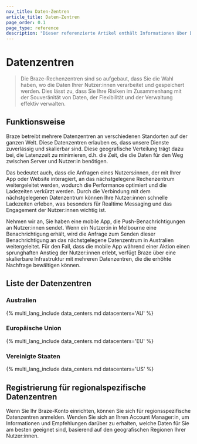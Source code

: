 ```yaml
---
nav_title: Daten-Zentren
article_title: Daten-Zentren
page_order: 0.1
page_type: reference
description: "Dieser referenzierte Artikel enthält Informationen über Datenzentren, einschließlich ihrer Standorte und wie Sie sich für regionsspezifische Datenzentren registrieren können."
---
```


# Datenzentren

> Die Braze-Rechenzentren sind so aufgebaut, dass Sie die Wahl haben, wo die Daten Ihrer Nutzer:innen verarbeitet und gespeichert werden. Dies lässt zu, dass Sie Ihre Risiken im Zusammenhang mit der Souveränität von Daten, der Flexibilität und der Verwaltung effektiv verwalten.

## Funktionsweise

Braze betreibt mehrere Datenzentren an verschiedenen Standorten auf der ganzen Welt. Diese Datenzentren erlauben es, dass unsere Dienste zuverlässig und skalierbar sind. Diese geografische Verteilung trägt dazu bei, die Latenzzeit zu minimieren, d.h. die Zeit, die die Daten für den Weg zwischen Server und Nutzer:in benötigen. 

Das bedeutet auch, dass die Anfragen eines Nutzers:innen, der mit Ihrer App oder Website interagiert, an das nächstgelegene Rechenzentrum weitergeleitet werden, wodurch die Performance optimiert und die Ladezeiten verkürzt werden. Durch die Verbindung mit dem nächstgelegenen Datenzentrum können Ihre Nutzer:innen schnelle Ladezeiten erleben, was besonders für Realtime Messaging und das Engagement der Nutzer:innen wichtig ist.

Nehmen wir an, Sie haben eine mobile App, die Push-Benachrichtigungen an Nutzer:innen sendet. Wenn ein Nutzer:in in Melbourne eine Benachrichtigung erhält, wird die Anfrage zum Senden dieser Benachrichtigung an das nächstgelegene Datenzentrum in Australien weitergeleitet. Für den Fall, dass die mobile App während einer Aktion einen sprunghaften Anstieg der Nutzer:innen erlebt, verfügt Braze über eine skalierbare Infrastruktur mit mehreren Datenzentren, die die erhöhte Nachfrage bewältigen können.

## Liste der Datenzentren

### Australien

{% multi_lang_include data_centers.md datacenters='AU' %}

### Europäische Union

{% multi_lang_include data_centers.md datacenters='EU' %}

### Vereinigte Staaten

{% multi_lang_include data_centers.md datacenters='US' %}

## Registrierung für regionalspezifische Datenzentren

Wenn Sie Ihr Braze-Konto einrichten, können Sie sich für regionsspezifische Datenzentren anmelden. Wenden Sie sich an Ihren Account Manager:in, um Informationen und Empfehlungen darüber zu erhalten, welche Daten für Sie am besten geeignet sind, basierend auf den geografischen Regionen Ihrer Nutzer:innen.
